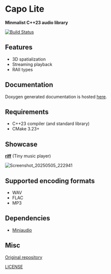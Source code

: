 # Capo Lite

**Minmalist C++23 audio library**

[![Build Status](https://github.com/capo-devs/capo-lite/actions/workflows/ci.yml/badge.svg)](https://github.com/capo-devs/capo-lite/actions/workflows/ci.yml)

## Features

- 3D spatialization
- Streaming playback
- RAII types

## Documentation

Doxygen generated documentation is hosted [here](https://capo-devs.github.io/capo-lite/index.html).

## Requirements

- C++23 compiler (and standard library)
- CMake 3.23+

## Showcase

**[riff](https://github.com/capo-devs/riff)** (Tiny music player)

![Screenshot_20250505_222941](https://github.com/user-attachments/assets/3fb3536d-c0b7-4d21-92a6-5725c9fa4458)

## Supported encoding formats

- WAV
- FLAC
- MP3

## Dependencies

- [Miniaudio](https://miniaud.io)

## Misc

[Original repository](https://github.com/capo-devs/capo-lite)

[LICENSE](LICENSE)
